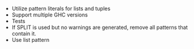 - Utilize pattern literals for lists and tuples
- Support multiple GHC versions
- Tests
- If SPLIT is used but no warnings are generated, remove all
  patterns that contain it.
- Use list pattern
